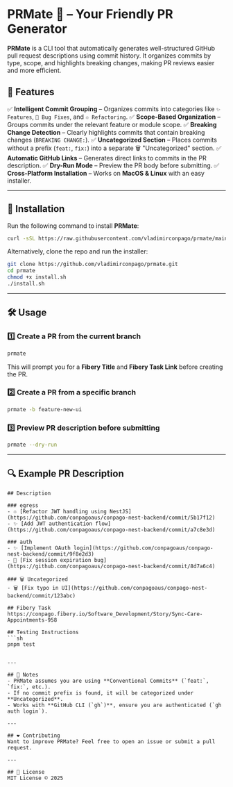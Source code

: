 # PRMate 🤝 – Your Friendly PR Generator

**PRMate** is a CLI tool that automatically generates well-structured GitHub pull request descriptions using commit history. It organizes commits by type, scope, and highlights breaking changes, making PR reviews easier and more efficient.

## 🚀 Features

✅ **Intelligent Commit Grouping** – Organizes commits into categories like `✨ Features`, `🐛 Bug Fixes`, and `♲️ Refactoring`.
✅ **Scope-Based Organization** – Groups commits under the relevant feature or module scope.
✅ **Breaking Change Detection** – Clearly highlights commits that contain breaking changes (`BREAKING CHANGE:`).
✅ **Uncategorized Section** – Places commits without a prefix (`feat:`, `fix:`) into a separate 🗑️ "Uncategorized" section.
✅ **Automatic GitHub Links** – Generates direct links to commits in the PR description.
✅ **Dry-Run Mode** – Preview the PR body before submitting.
✅ **Cross-Platform Installation** – Works on **MacOS & Linux** with an easy installer.

---

## 👥 Installation

Run the following command to install **PRMate**:

```sh
curl -sSL https://raw.githubusercontent.com/vladimirconpago/prmate/main/install.sh | bash
```

Alternatively, clone the repo and run the installer:

```sh
git clone https://github.com/vladimirconpago/prmate.git
cd prmate
chmod +x install.sh
./install.sh
```

---

## 🛠️ Usage

### **1️⃣ Create a PR from the current branch**
```sh
prmate
```
This will prompt you for a **Fibery Title** and **Fibery Task Link** before creating the PR.

### **2️⃣ Create a PR from a specific branch**
```sh
prmate -b feature-new-ui
```

### **3️⃣ Preview PR description before submitting**
```sh
prmate --dry-run
```

---

## 🔍 Example PR Description

```
## Description

### egress
- ♲️ [Refactor JWT handling using NestJS](https://github.com/conpagoaus/conpago-nest-backend/commit/5b17f12)
- ✨ [Add JWT authentication flow](https://github.com/conpagoaus/conpago-nest-backend/commit/a7c8e3d)

### auth
- ✨ [Implement OAuth login](https://github.com/conpagoaus/conpago-nest-backend/commit/9f8e2d3)
- 🐛 [Fix session expiration bug](https://github.com/conpagoaus/conpago-nest-backend/commit/8d7a6c4)

### 🗑️ Uncategorized
- 🗑️ [Fix typo in UI](https://github.com/conpagoaus/conpago-nest-backend/commit/123abc)

## Fibery Task
https://conpago.fibery.io/Software_Development/Story/Sync-Care-Appointments-958

## Testing Instructions
```sh
pnpm test
```
```

---

## 📌 Notes
- PRMate assumes you are using **Conventional Commits** (`feat:`, `fix:`, etc.).
- If no commit prefix is found, it will be categorized under **Uncategorized**.
- Works with **GitHub CLI (`gh`)**, ensure you are authenticated (`gh auth login`).

---

## ❤️ Contributing
Want to improve PRMate? Feel free to open an issue or submit a pull request.

---

## 📝 License
MIT License © 2025

